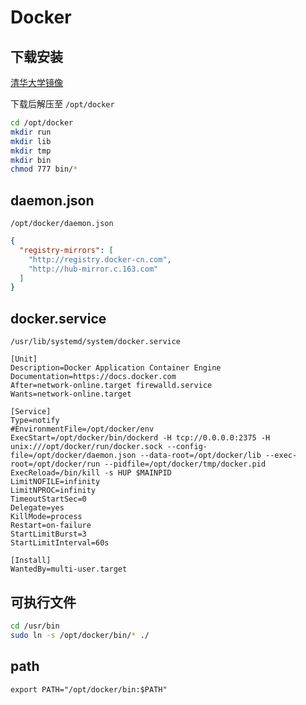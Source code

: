 # Docker

## 下载安装

[清华大学镜像](https://mirrors.tuna.tsinghua.edu.cn/docker-ce/linux/static/stable/x86_64/)

下载后解压至 `/opt/docker`

```bash
cd /opt/docker
mkdir run
mkdir lib
mkdir tmp
mkdir bin
chmod 777 bin/*
```

## daemon.json

`/opt/docker/daemon.json`

```json
{
  "registry-mirrors": [
    "http://registry.docker-cn.com",
    "http://hub-mirror.c.163.com"
  ]
}
```

## docker.service

`/usr/lib/systemd/system/docker.service`

```text
[Unit]
Description=Docker Application Container Engine
Documentation=https://docs.docker.com
After=network-online.target firewalld.service
Wants=network-online.target

[Service]
Type=notify
#EnvironmentFile=/opt/docker/env
ExecStart=/opt/docker/bin/dockerd -H tcp://0.0.0.0:2375 -H unix:///opt/docker/run/docker.sock --config-file=/opt/docker/daemon.json --data-root=/opt/docker/lib --exec-root=/opt/docker/run --pidfile=/opt/docker/tmp/docker.pid
ExecReload=/bin/kill -s HUP $MAINPID
LimitNOFILE=infinity
LimitNPROC=infinity
TimeoutStartSec=0
Delegate=yes
KillMode=process
Restart=on-failure
StartLimitBurst=3
StartLimitInterval=60s

[Install]
WantedBy=multi-user.target
```

## 可执行文件

```bash
cd /usr/bin
sudo ln -s /opt/docker/bin/* ./
```

## path

```text
export PATH="/opt/docker/bin:$PATH"
```
